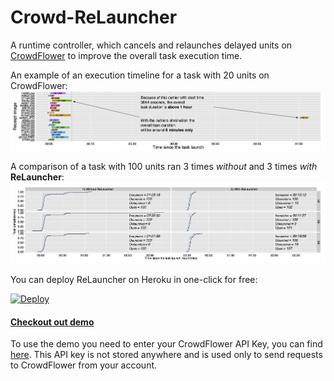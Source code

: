 # Crowd-ReLauncher
A runtime controller, which cancels and relaunches delayed units on [CrowdFlower](http://www.crowdflower.com) to improve the overall task execution time.

An example of an execution timeline for a task with 20 units on CrowdFlower:
![](Web/img/abstract.png)

A comparison of a task with 100 units ran 3 times *without* and 3 times *with* **ReLauncher**:
![](Web/img/comparison.png)

You can deploy ReLauncher on Heroku in one-click for free:

[![Deploy](https://www.herokucdn.com/deploy/button.png)](https://heroku.com/deploy)

#### [Checkout out demo](https://crowd-relauncher.herokuapp.com)
To use the demo you need to enter your CrowdFlower API Key, you can find [here](https://make.crowdflower.com/account/user). This API key is not stored anywhere and is used only to send requests to CrowdFlower from your account.


